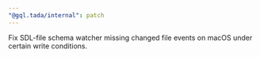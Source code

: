 ```yaml
---
"@gql.tada/internal": patch
---
```


Fix SDL-file schema watcher missing changed file events on macOS under certain write conditions.
